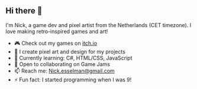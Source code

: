 ## Hi there 👋

I'm Nick, a game dev and pixel artist from the Netherlands (CET timezone). I love making retro-inspired games and art!

- 🎮 Check out my games on [itch.io](https://nikkcc.itch.io)
- 🎨 I create pixel art and design for my projects
- 🌱 Currently learning: C#, HTML/CSS, JavaScript
- 👯 Open to collaborating on Game Jams
- 📫 Reach me: Nick.esselman@gmail.com
- ⚡ Fun fact: I started programming when I was 9!
